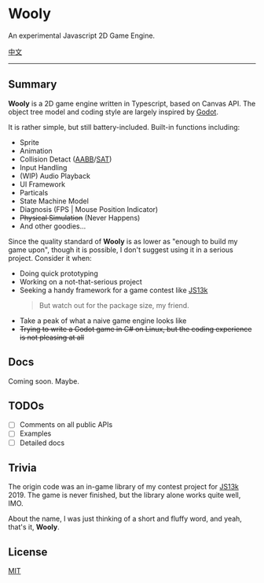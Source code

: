 # Wooly

An experimental Javascript 2D Game Engine.

[中文](README_cn.md)

---

## Summary

**Wooly** is a 2D game engine written in Typescript, based on Canvas API. The object tree model and coding style are largely inspired by [Godot][_Godot].

It is rather simple, but still battery-included. Built-in functions including:

- Sprite
- Animation
- Collision Detact ([AABB][_AABB]/[SAT][_SAT])
- Input Handling
- (WIP) Audio Playback
- UI Framework
- Particals
- State Machine Model
- Diagnosis (FPS | Mouse Position Indicator)
- ~~Physical Simulation~~ (Never Happens)
- And other goodies...

Since the quality standard of **Wooly** is as lower as "enough to build my game upon", though it is possible, I don't suggest using it in a serious project. Consider it when:

- Doing quick prototyping
- Working on a not-that-serious project
- Seeking a handy framework for a game contest like [JS13k][_JS13k]
  > But watch out for the package size, my friend.
- Take a peak of what a naive game engine looks like
- ~~Trying to write a Godot game in C# on Linux, but the coding experience is not pleasing at all~~

## Docs

Coming soon. Maybe.

## TODOs

- [ ] Comments on all public APIs
- [ ] Examples
- [ ] Detailed docs

## Trivia

The origin code was an in-game library of my contest project for [JS13k][_JS13k] 2019. The game is never finished, but the library alone works quite well, IMO.

About the name, I was just thinking of a short and fluffy word, and yeah, that's it, **Wooly**.

## License

[MIT](LICENSE)

[_Godot]: https://godotengine.org/
[_AABB]: https://en.wikipedia.org/wiki/Minimum_bounding_box#Axis-aligned_minimum_bounding_box
[_SAT]: http://www.dyn4j.org/2010/01/sat/
[_JS13k]: http://js13kgames.com/
